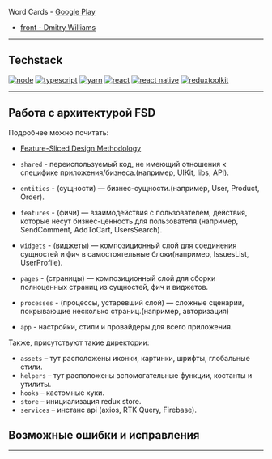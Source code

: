 Word Cards - <a href="https://play.google.com/store/apps/details?id=com.williamsdev.wordcards" target="_blank">Google Play</a>

<ul>
	<li><a href="https://t.me/DyWilliams">front - Dmitry Williams</a></li>
</ul>

---

## Techstack

[![node](https://img.shields.io/static/v1?label=node&message=20.15.1&color=026E00&style=for-the-badge&logo=node.js&logoColor=white)](https://nodejs.org/en/)
[![typescript](https://img.shields.io/static/v1?label=typescript&message=5.0.4&color=3178C6&style=for-the-badge&logo=typescript&logoColor=3178C6)](https://www.typescriptlang.org/)
[![yarn](https://img.shields.io/static/v1?label=yarn&message=1.22.19&color=2C8EBB&style=for-the-badge&logo=yarn&logoColor=white)](https://classic.yarnpkg.com/en/)
[![react](https://img.shields.io/static/v1?label=react&message=18.3.1&color=61DBFB&style=for-the-badge&logo=react&logoColor=white)](https://ru.reactjs.org/)
[![react native](https://img.shields.io/static/v1?label=react-native&message=0.76.5&color=61DBFB&style=for-the-badge&logo=react&logoColor=white)](https://reactnative.dev/)
[![reduxtoolkit](https://img.shields.io/static/v1?label=redux%20toolkit&message=2.5.2&color=764ABD&style=for-the-badge&logo=redux&logoColor=764ABD)](https://redux-toolkit.js.org/)

---

## Работа с архитектурой FSD

Подробнее можно почитать:

- [Feature-Sliced Design Methodology](https://feature-sliced.design/)

- `shared` - переиспользуемый код, не имеющий отношения к специфике приложения/бизнеса.(например, UIKit, libs, API).
- `entities` - (сущности) — бизнес-сущности.(например, User, Product, Order).
- `features` - (фичи) — взаимодействия с пользователем, действия, которые несут бизнес-ценность для пользователя.(например, SendComment, AddToCart, UsersSearch).
- `widgets` - (виджеты) — композиционный слой для соединения сущностей и фич в самостоятельные блоки(например, IssuesList, UserProfile).
- `pages` - (страницы) — композиционный слой для сборки полноценных страниц из сущностей, фич и виджетов.
- `processes` - (процессы, устаревший слой) — сложные сценарии, покрывающие несколько страниц.(например, авторизация)
- `app` - настройки, стили и провайдеры для всего приложения.

Также, присутствуют такие директории:

- `assets` – тут расположены иконки, картинки, шрифты, глобальные стили.
- `helpers` – тут расположены вспомогательные функции, костанты и утилиты.
- `hooks` – кастомные хуки.
- `store` – инициализация redux store.
- `services` – инстанс api (axios, RTK Query, Firebase).

## Возможные ошибки и исправления

---
